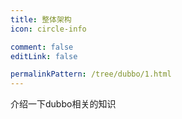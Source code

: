 ```yaml
---
title: 整体架构
icon: circle-info

comment: false
editLink: false

permalinkPattern: /tree/dubbo/1.html
---
```


介绍一下dubbo相关的知识
